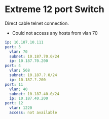 # Extreme 12 port Switch

Direct cable telnet connection.
- Could not access any hosts from vlan 70

```yaml
ip: 10.187.10.111
port: 3
  vlan: 70
  subnet: 10.187.70.0/24
  ip: 10.187.70.200
port: 4
  vlan: 568
  subnet: 10.187.?.0/24
  ip: 10.187.?.200
port: 11
  vlan: 40
  subnet: 10.187.40.0/24
  ip: 10.187.40.200
port: 12
  vlan: 1220
  access: not available
```
